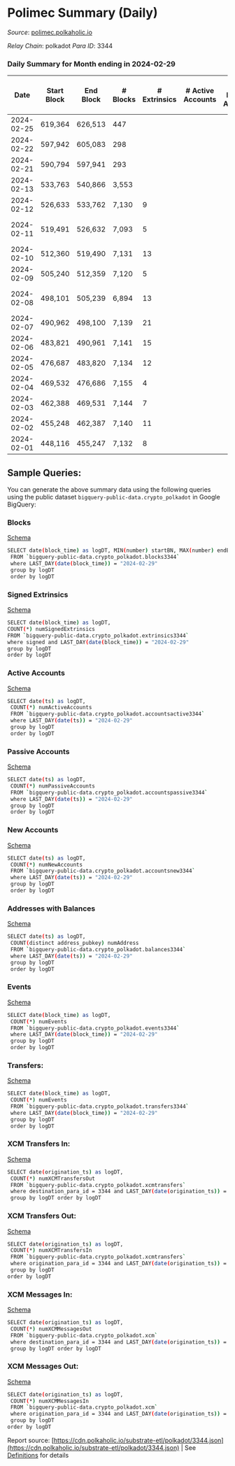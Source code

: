 # Polimec Summary (Daily)

_Source_: [polimec.polkaholic.io](https://polimec.polkaholic.io)

*Relay Chain*: polkadot
*Para ID*: 3344



### Daily Summary for Month ending in 2024-02-29


| Date    | Start Block | End Block | # Blocks | # Extrinsics | # Active Accounts | # Passive Accounts | # New Accounts | # Addresses | # Events  | # Transfers ($USD) | # XCM Transfers In ($USD) | # XCM Transfers Out ($USD) | # XCM In | # XCM Out | Issues |
|---------|-------------|-----------|----------|--------------|-------------------|--------------------|----------------|-------------|-----------|--------------------|---------------------------|----------------------------|----------|-----------|--------|
| 2024-02-25 | 619,364 | 626,513 | 447 |  |  |  |  |  | 894 |   |   |   |  |  |  |
| 2024-02-22 | 597,942 | 605,083 | 298 |  |  |  |  |  | 596 |   |   |   |  |  |  |
| 2024-02-21 | 590,794 | 597,941 | 293 |  |  |  |  |  | 586 |   |   |   |  |  |  |
| 2024-02-13 | 533,763 | 540,866 | 3,553 |  |  |  |  | 540 | 10,838 | 1,305  |   |   |  |  |  |
| 2024-02-12 | 526,633 | 533,762 | 7,130 | 9 |  |  |  | 540 | 19,291 | 1,740  |   |   |  |  |  |
| 2024-02-11 | 519,491 | 526,632 | 7,093 | 5 |  |  |  | 540 | 19,167 | 1,728  |   |   |  |  | 49 missing (0.69%) |
| 2024-02-10 | 512,360 | 519,490 | 7,131 | 13 |  |  |  | 540 | 19,282 | 1,724  |   |   |  |  |  |
| 2024-02-09 | 505,240 | 512,359 | 7,120 | 5 |  |  |  | 540 | 19,196 | 1,718  |   |   |  |  |  |
| 2024-02-08 | 498,101 | 505,239 | 6,894 | 13 |  |  |  | 540 | 17,574 | 1,297  |   |   |  |  | 245 missing (3.43%) |
| 2024-02-07 | 490,962 | 498,100 | 7,139 | 21 |  |  |  | 540 | 19,367 | 1,732  |   |   |  |  |  |
| 2024-02-06 | 483,821 | 490,961 | 7,141 | 15 |  |  |  | 540 | 19,311 | 1,725  |   |   |  |  |  |
| 2024-02-05 | 476,687 | 483,820 | 7,134 | 12 |  |  |  | 540 | 19,303 | 1,734  |   |   |  |  |  |
| 2024-02-04 | 469,532 | 476,686 | 7,155 | 4 |  |  |  | 540 | 19,320 | 1,739  |   |   |  |  |  |
| 2024-02-03 | 462,388 | 469,531 | 7,144 | 7 |  |  |  | 540 | 19,319 | 1,741  |   |   |  |  |  |
| 2024-02-02 | 455,248 | 462,387 | 7,140 | 11 |  |  |  | 540 | 19,335 | 1,740  |   |   |  |  |  |
| 2024-02-01 | 448,116 | 455,247 | 7,132 | 8 |  |  |  | 540 | 19,290 | 1,736  |   |   |  |  |  |

## Sample Queries:
You can generate the above summary data using the following queries using the public dataset `bigquery-public-data.crypto_polkadot` in Google BigQuery:


### Blocks 

[Schema](https://github.com/colorfulnotion/substrate-etl/blob/main/schema/blocks.json)

```bash
SELECT date(block_time) as logDT, MIN(number) startBN, MAX(number) endBN, COUNT(*) numBlocks 
 FROM `bigquery-public-data.crypto_polkadot.blocks3344`  
 where LAST_DAY(date(block_time)) = "2024-02-29" 
 group by logDT 
 order by logDT
```

### Signed Extrinsics 

[Schema](https://github.com/colorfulnotion/substrate-etl/blob/main/schema/extrinsics.json)

```bash
SELECT date(block_time) as logDT, 
COUNT(*) numSignedExtrinsics 
FROM `bigquery-public-data.crypto_polkadot.extrinsics3344`  
where signed and LAST_DAY(date(block_time)) = "2024-02-29" 
group by logDT 
order by logDT
```

### Active Accounts 

[Schema](https://github.com/colorfulnotion/substrate-etl/blob/main/schema/accountsactive.json)

```bash
SELECT date(ts) as logDT, 
 COUNT(*) numActiveAccounts 
 FROM `bigquery-public-data.crypto_polkadot.accountsactive3344` 
 where LAST_DAY(date(ts)) = "2024-02-29" 
 group by logDT 
 order by logDT
```

### Passive Accounts 

[Schema](https://github.com/colorfulnotion/substrate-etl/blob/main/schema/accountspassive.json)

```bash
SELECT date(ts) as logDT, 
 COUNT(*) numPassiveAccounts 
 FROM `bigquery-public-data.crypto_polkadot.accountspassive3344` 
 where LAST_DAY(date(ts)) = "2024-02-29" 
 group by logDT 
 order by logDT
```

### New Accounts 

[Schema](https://github.com/colorfulnotion/substrate-etl/blob/main/schema/accountsnew.json)

```bash
SELECT date(ts) as logDT, 
 COUNT(*) numNewAccounts 
 FROM `bigquery-public-data.crypto_polkadot.accountsnew3344` 
 where LAST_DAY(date(ts)) = "2024-02-29" 
 group by logDT
 order by logDT
```

### Addresses with Balances 

[Schema](https://github.com/colorfulnotion/substrate-etl/blob/main/schema/balances.json)

```bash
SELECT date(ts) as logDT,
 COUNT(distinct address_pubkey) numAddress 
 FROM `bigquery-public-data.crypto_polkadot.balances3344` 
 where LAST_DAY(date(ts)) = "2024-02-29" 
 group by logDT 
 order by logDT
```

### Events 

[Schema](https://github.com/colorfulnotion/substrate-etl/blob/main/schema/events.json)

```bash
SELECT date(block_time) as logDT, 
 COUNT(*) numEvents 
 FROM `bigquery-public-data.crypto_polkadot.events3344` 
 where LAST_DAY(date(block_time)) = "2024-02-29" 
 group by logDT 
 order by logDT
```

### Transfers:

[Schema](https://github.com/colorfulnotion/substrate-etl/blob/main/schema/transfers.json)

```bash
SELECT date(block_time) as logDT, 
 COUNT(*) numEvents 
 FROM `bigquery-public-data.crypto_polkadot.transfers3344` 
 where LAST_DAY(date(block_time)) = "2024-02-29" 
 group by logDT 
 order by logDT
```

### XCM Transfers In: 

[Schema](https://github.com/colorfulnotion/substrate-etl/blob/main/schema/xcmtransfers.json)

```bash
SELECT date(origination_ts) as logDT, 
 COUNT(*) numXCMTransfersOut 
 FROM `bigquery-public-data.crypto_polkadot.xcmtransfers` 
 where destination_para_id = 3344 and LAST_DAY(date(origination_ts)) = "2024-02-29" 
 group by logDT order by logDT
```

### XCM Transfers Out: 

[Schema](https://github.com/colorfulnotion/substrate-etl/blob/main/schema/xcmtransfers.json)

```bash
SELECT date(origination_ts) as logDT, 
 COUNT(*) numXCMTransfersIn 
 FROM `bigquery-public-data.crypto_polkadot.xcmtransfers` 
 where origination_para_id = 3344 and LAST_DAY(date(origination_ts)) = "2024-02-29" 
 group by logDT 
order by logDT
```

### XCM Messages In: 

[Schema](https://github.com/colorfulnotion/substrate-etl/blob/main/schema/xcm.json)

```bash
SELECT date(origination_ts) as logDT, 
 COUNT(*) numXCMMessagesOut 
 FROM `bigquery-public-data.crypto_polkadot.xcm` 
 where destination_para_id = 3344 and LAST_DAY(date(origination_ts)) = "2024-02-29" 
 group by logDT order by logDT
```

### XCM Messages Out: 

[Schema](https://github.com/colorfulnotion/substrate-etl/blob/main/schema/xcm.json)

```bash
SELECT date(origination_ts) as logDT, 
 COUNT(*) numXCMMessagesIn 
 FROM `bigquery-public-data.crypto_polkadot.xcm` 
 where origination_para_id = 3344 and LAST_DAY(date(origination_ts)) = "2024-02-29" 
 group by logDT 
order by logDT
```


Report source: [https://cdn.polkaholic.io/substrate-etl/polkadot/3344.json](https://cdn.polkaholic.io/substrate-etl/polkadot/3344.json) | See [Definitions](/DEFINITIONS.md) for details
